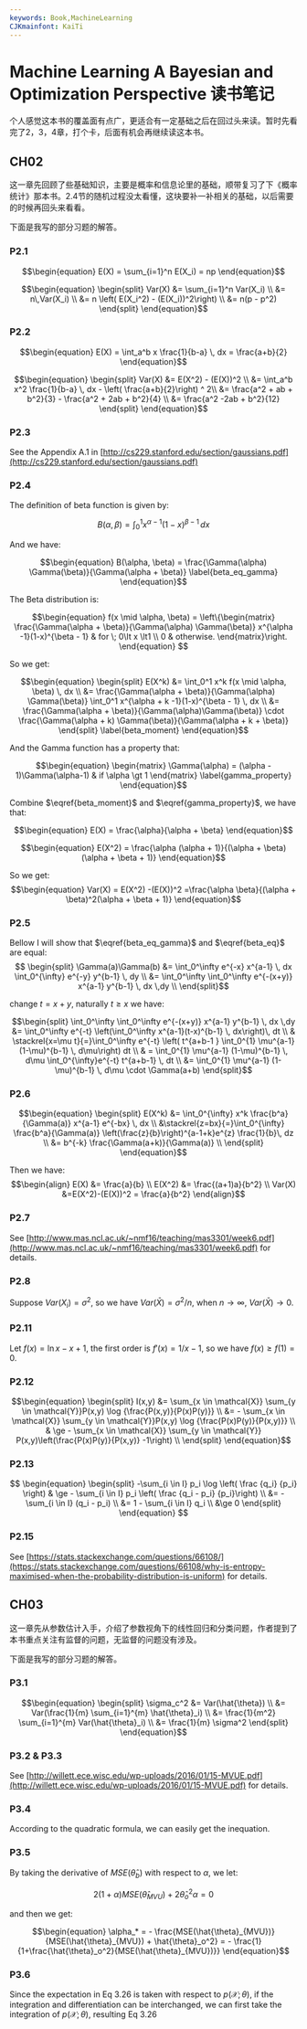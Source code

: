 ```yaml
---
keywords: Book,MachineLearning
CJKmainfont: KaiTi
---
```


# Machine Learning A Bayesian and Optimization Perspective 读书笔记

个人感觉这本书的覆盖面有点广，更适合有一定基础之后在回过头来读。暂时先看完了2，3，4章，打个卡，后面有机会再继续读这本书。

## CH02

这一章先回顾了些基础知识，主要是概率和信息论里的基础，顺带复习了下《概率统计》那本书。2.4节的随机过程没太看懂，这块要补一补相关的基础，以后需要的时候再回头来看看。

下面是我写的部分习题的解答。

### P2.1

$$\begin{equation}
E(X) = \sum_{i=1}^n E(X_i) = np
\end{equation}$$

$$\begin{equation}
\begin{split}
Var(X) &= \sum_{i=1}^n Var(X_i) \\
       &= n\,Var(X_i) \\
       &= n \left( E(X_i^2) - (E(X_i))^2\right) \\
       &= n(p - p^2)
\end{split}
\end{equation}$$

### P2.2

$$\begin{equation}
E(X) = \int_a^b x \frac{1}{b-a} \, dx = \frac{a+b}{2}
\end{equation}$$

$$\begin{equation}
\begin{split}
Var(X) &= E(X^2) - (E(X))^2 \\
       &= \int_a^b x^2 \frac{1}{b-a} \, dx - \left( \frac{a+b}{2}\right) ^ 2\\
     &= \frac{a^2 + ab + b^2}{3}  - \frac{a^2 + 2ab + b^2}{4} \\
     &= \frac{a^2 -2ab + b^2}{12}
\end{split}
\end{equation}$$

### P2.3

See the Appendix A.1 in [http://cs229.stanford.edu/section/gaussians.pdf](http://cs229.stanford.edu/section/gaussians.pdf)

### P2.4

The definition of beta function is given by:

$$
\begin{equation}
B(\alpha, \beta) = \int_0^1 x^{\alpha-1} (1-x)^{\beta - 1}\, dx
\label{beta_eq}
\end{equation}
$$

And we have:

$$\begin{equation}
B(\alpha, \beta) = \frac{\Gamma(\alpha) \Gamma(\beta)}{\Gamma(\alpha + \beta)}
\label{beta_eq_gamma}
\end{equation}$$

The Beta distribution is:

$$\begin{equation}
f(x \mid \alpha, \beta) = \left\{\begin{matrix}
\frac{\Gamma(\alpha + \beta)}{\Gamma(\alpha) \Gamma(\beta)} x^{\alpha -1}(1-x)^{\beta - 1} & for \; 0\lt x \lt1 \\ 
0 & otherwise.
\end{matrix}\right.
\end{equation}
$$

So we get:

$$\begin{equation}
\begin{split}
E(X^k) &= \int_0^1 x^k f(x \mid \alpha, \beta) \, dx \\
       &= \frac{\Gamma(\alpha + \beta)}{\Gamma(\alpha) \Gamma(\beta)} \int_0^1 x^{\alpha + k -1}(1-x)^{\beta - 1} \, dx \\
       &= \frac{\Gamma(\alpha + \beta)}{\Gamma(\alpha)\Gamma(\beta)}  \cdot  \frac{\Gamma(\alpha + k) \Gamma(\beta)}{\Gamma(\alpha + k + \beta)}
\end{split}
\label{beta_moment}
\end{equation}$$ 

And the Gamma function has a property that:

$$\begin{equation}
\begin{matrix}
\Gamma(\alpha) = (\alpha - 1)\Gamma(\alpha-1) & if \alpha \gt 1
\end{matrix}
\label{gamma_property}
\end{equation}$$


Combine $\eqref{beta_moment}$ and $\eqref{gamma_property}$, we have that:

$$\begin{equation}
E(X) = \frac{\alpha}{\alpha + \beta}
\end{equation}$$

$$\begin{equation}
E(X^2) = \frac{\alpha (\alpha + 1)}{(\alpha + \beta)(\alpha + \beta + 1)}
\end{equation}$$

So we get:
$$\begin{equation}
Var(X) = E(X^2) -(E(X))^2 =\frac{\alpha \beta}{(\alpha + \beta)^2(\alpha + \beta + 1)}
\end{equation}$$

### P2.5

Bellow I will show that $\eqref{beta_eq_gamma}$ and $\eqref{beta_eq}$ are equal:
$$
\begin{split}
\Gamma(a)\Gamma(b) 
&= \int_0^\infty e^{-x} x^{a-1} \, dx \int_0^{\infty} e^{-y} y^{b-1} \, dy  \\
&= \int_0^\infty \int_0^\infty  e^{-(x+y)} x^{a-1} y^{b-1} \, dx \,dy  \\
\end{split}$$

change $t = x + y$, naturally $t \ge x$ we have:

$$\begin{split}
\int_0^\infty \int_0^\infty  e^{-(x+y)} x^{a-1} y^{b-1} \, dx \,dy  
&= \int_0^\infty e^{-t} \left(\int_0^\infty x^{a-1}(t-x)^{b-1} \, dx\right)\, dt \\
& \stackrel{x=\mu t}{=}\int_0^\infty e^{-t} \left( t^{a+b-1 } \int_0^{1} \mu^{a-1} (1-\mu)^{b-1} \, d\mu\right) dt \\
& = \int_0^{1} \mu^{a-1} (1-\mu)^{b-1} \, d\mu \int_0^{\infty}e^{-t} t^{a+b-1} \, dt \\
&= \int_0^{1} \mu^{a-1} (1-\mu)^{b-1} \, d\mu \cdot \Gamma(a+b)
\end{split}$$

### P2.6

$$\begin{equation}
\begin{split}
E(X^k) &= \int_0^{\infty} x^k \frac{b^a}{\Gamma(a)} x^{a-1} e^{-bx} \, dx \\
&\stackrel{z=bx}{=}\int_0^{\infty} \frac{b^a}{\Gamma(a)} \left(\frac{z}{b}\right)^{a-1+k}e^{z} \frac{1}{b}\, dz \\
&= b^{-k} \frac{\Gamma(a+k)}{\Gamma(a)} \\
\end{split}
\end{equation}$$

Then we have:
$$\begin{align}
E(X) &= \frac{a}{b} \\
E(X^2) &= \frac{(a+1)a}{b^2}  \\
Var(X) &=E(X^2)-(E(X))^2 = \frac{a}{b^2}
\end{align}$$

### P2.7

See [http://www.mas.ncl.ac.uk/~nmf16/teaching/mas3301/week6.pdf](http://www.mas.ncl.ac.uk/~nmf16/teaching/mas3301/week6.pdf) for details.

### P2.8

Suppose $Var(X_i) = \sigma^2$, so we have $Var(\bar{X})=\sigma^2/n$, when $n \to \infty$, $Var(\bar{X}) \to 0$.

### P2.11

Let $f(x) = \ln x -x + 1$, the first order is $f'(x) = 1/x - 1$, so we have $f(x) \ge f(1) = 0$.

### P2.12

$$\begin{equation}
\begin{split}
I(x,y) &= \sum_{x \in \mathcal{X}} \sum_{y \in \mathcal{Y}}P(x,y) \log {\frac{P(x,y)}{P(x)P(y)}} \\
&= - \sum_{x \in \mathcal{X}} \sum_{y \in \mathcal{Y}}P(x,y) \log {\frac{P(x)P(y)}{P(x,y)}} \\
& \ge - \sum_{x \in \mathcal{X}} \sum_{y \in \mathcal{Y}} P(x,y)\left(\frac{P(x)P(y)}{P(x,y)} -1\right) \\
\end{split}
\end{equation}$$

### P2.13

$$
\begin{equation}
\begin{split}
-\sum_{i \in I} p_i \log \left( \frac {q_i} {p_i} \right) & \ge - \sum_{i \in I} p_i \left( \frac {q_i - p_i} {p_i}\right) \\
 &= -\sum_{i \in I} (q_i - p_i) \\
 &= 1 - \sum_{i \in I} q_i \\
 &\ge 0
\end{split}
\end{equation}
$$

### P2.15 

See [https://stats.stackexchange.com/questions/66108/](https://stats.stackexchange.com/questions/66108/why-is-entropy-maximised-when-the-probability-distribution-is-uniform) for details.

## CH03

这一章先从参数估计入手，介绍了参数视角下的线性回归和分类问题，作者提到了本书重点关注有监督的问题，无监督的问题没有涉及。

下面是我写的部分习题的解答。

### P3.1

$$\begin{equation}
\begin{split}
\sigma_c^2 &= Var(\hat{\theta}) \\
&= Var(\frac{1}{m} \sum_{i=1}^{m} \hat{\theta}_i) \\
&= \frac{1}{m^2} \sum_{i=1}^{m} Var(\hat{\theta}_i) \\
&= \frac{1}{m} \sigma^2
\end{split}
\end{equation}$$

### P3.2 & P3.3

See [http://willett.ece.wisc.edu/wp-uploads/2016/01/15-MVUE.pdf](http://willett.ece.wisc.edu/wp-uploads/2016/01/15-MVUE.pdf) for details.

### P3.4

According to the quadratic formula, we can easily get the inequation.

### P3.5

By taking the derivative of $MSE(\hat{\theta}_b)$ with respect to $\alpha$, we let:

$$\begin{equation}
2(1+\alpha)MSE(\hat{\theta}_{MVU}) + 2\hat{\theta}_o^2 \alpha = 0
\end{equation}$$

and then we get:

$$\begin{equation}
\alpha_* = - \frac{MSE(\hat{\theta}_{MVU})}{MSE(\hat{\theta}_{MVU}) + \hat{\theta}_o^2} = - \frac{1}{1+\frac{\hat{\theta}_o^2}{MSE(\hat{\theta}_{MVU})}}
\end{equation}$$

### P3.6

Since the expectation in Eq 3.26 is taken with respect to $p(\mathcal{X};\theta)$, if the integration and differentiation can be interchanged, we can first take the integration of $p(\mathcal{X};\theta)$, resulting Eq 3.26